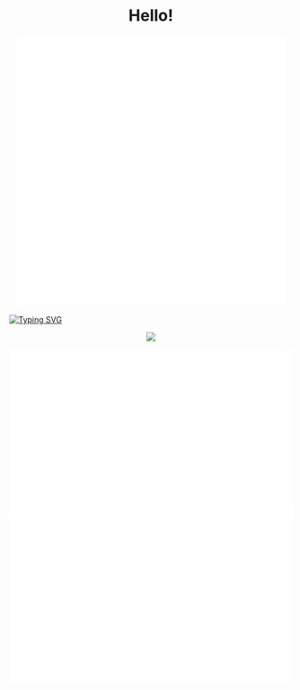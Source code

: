 <h1 align="center">Hello!</h1>

<p align="center">
<img src="https://github.com/batuhanyus/batuhanyus/blob/main/images/myGif.gif" />
</p>

<!--   my-ticker -->    
[![Typing SVG](https://readme-typing-svg.herokuapp.com?color=%2336BCF7&center=true&vCenter=true&width=600&lines=Hi+there+👋,+I+am+Batuhan+Avcı;+Welcome+to+My+Profile!;Software+Developer+From+Turkey)](https://git.io/typing-svg)

<!--   grid-snake -->

<p align="center">
<img src="https://github.com/batuhanyus/ProfileStats/blob/output/github-contribution-grid-snake.svg" />
</p>

<p align="center">
<img src="https://github.com/batuhanyus/ProfileStats/blob/master/generated/overview.svg" />
<img src="https://github.com/batuhanyus/ProfileStats/blob/master/generated/languages.svg" />
</p>

